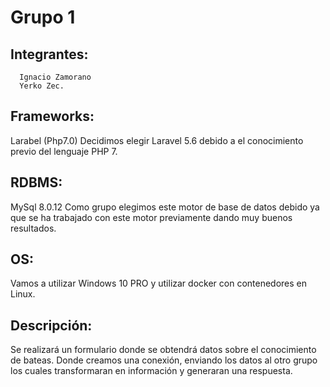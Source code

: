 # Grupo 1
## Integrantes:
      Ignacio Zamorano 
      Yerko Zec.
## Frameworks:
Larabel (Php7.0)		Decidimos elegir Laravel 5.6 debido a el conocimiento previo del lenguaje PHP 7.
## RDBMS:
MySql 8.0.12	Como grupo elegimos este motor de base de datos debido ya que se ha trabajado con este motor previamente dando muy buenos resultados.
## OS:
Vamos a utilizar Windows 10 PRO y utilizar docker con contenedores en Linux.		
## Descripción:
Se realizará un formulario donde se obtendrá datos sobre el conocimiento de bateas. Donde creamos una conexión, enviando los datos al otro grupo los cuales transformaran en información y generaran una respuesta.
